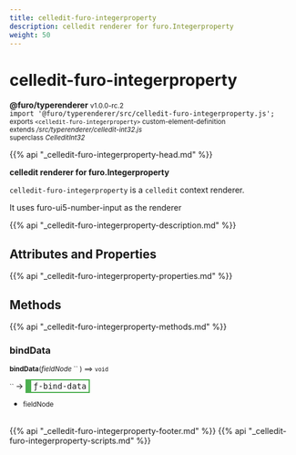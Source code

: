 ```yaml
---
title: celledit-furo-integerproperty
description: celledit renderer for furo.Integerproperty
weight: 50
---
```


# celledit-furo-integerproperty
**@furo/typerenderer** <small>v1.0.0-rc.2</small>
<br>`import '@furo/typerenderer/src/celledit-furo-integerproperty.js';`<small>
<br>exports `<celledit-furo-integerproperty>` custom-element-definition
<br>extends */src/typerenderer/celledit-int32.js*
<br>superclass *CelleditInt32*</small>

{{% api "_celledit-furo-integerproperty-head.md" %}}

**celledit renderer for furo.Integerproperty**

`celledit-furo-integerproperty` is a `celledit` context renderer.

It uses furo-ui5-number-input as the renderer

{{% api "_celledit-furo-integerproperty-description.md" %}}


## Attributes and Properties
{{% api "_celledit-furo-integerproperty-properties.md" %}}




## Methods
{{% api "_celledit-furo-integerproperty-methods.md" %}}


### **bindData**
<small>**bindData**(*fieldNode* `` ) ⟹ `void`</small>

<small>`` </small> →
<span  style="border-width:2px 2px 2px 10px; border-style: solid;border-color:  rgb(76, 175, 80);font-family:monospace; padding:2px 4px;">ƒ-bind-data</span>



- <small>fieldNode </small>
<br><br>




{{% api "_celledit-furo-integerproperty-footer.md" %}}
{{% api "_celledit-furo-integerproperty-scripts.md" %}}
